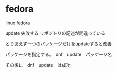 # fedora
linux fedora


update 失敗する
リポジトリの記述が間違っている

とりあえず一つのパッケージだけをupdateすると改善

パッケージを指定する。　dnf　update　パッケージ名

その後に　dnf　update　は成功
